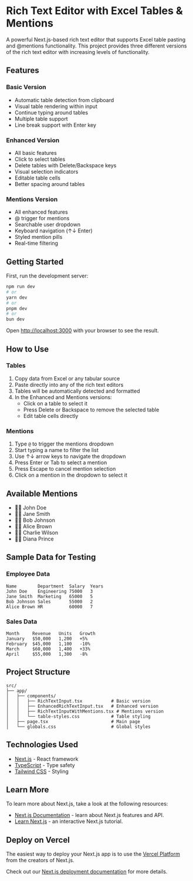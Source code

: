 # Rich Text Editor with Excel Tables & Mentions

A powerful Next.js-based rich text editor that supports Excel table pasting and @mentions functionality. This project provides three different versions of the rich text editor with increasing levels of functionality.

## Features

### Basic Version

- Automatic table detection from clipboard
- Visual table rendering within input
- Continue typing around tables
- Multiple table support
- Line break support with Enter key

### Enhanced Version

- All basic features
- Click to select tables
- Delete tables with Delete/Backspace keys
- Visual selection indicators
- Editable table cells
- Better spacing around tables

### Mentions Version

- All enhanced features
- @ trigger for mentions
- Searchable user dropdown
- Keyboard navigation (↑↓ Enter)
- Styled mention pills
- Real-time filtering

## Getting Started

First, run the development server:

```bash
npm run dev
# or
yarn dev
# or
pnpm dev
# or
bun dev
```

Open [http://localhost:3000](http://localhost:3000) with your browser to see the result.

## How to Use

### Tables

1. Copy data from Excel or any tabular source
2. Paste directly into any of the rich text editors
3. Tables will be automatically detected and formatted
4. In the Enhanced and Mentions versions:
   - Click on a table to select it
   - Press Delete or Backspace to remove the selected table
   - Edit table cells directly

### Mentions

1. Type `@` to trigger the mentions dropdown
2. Start typing a name to filter the list
3. Use ↑↓ arrow keys to navigate the dropdown
4. Press Enter or Tab to select a mention
5. Press Escape to cancel mention selection
6. Click on a mention in the dropdown to select it

## Available Mentions

- 👨‍💼 John Doe
- 👩‍💼 Jane Smith
- 👨‍🔧 Bob Johnson
- 👩‍🎨 Alice Brown
- 👨‍🏫 Charlie Wilson
- 👩‍⚕️ Diana Prince

## Sample Data for Testing

### Employee Data

```
Name        Department  Salary  Years
John Doe    Engineering 75000   3
Jane Smith  Marketing   65000   5
Bob Johnson Sales       55000   2
Alice Brown HR          60000   7
```

### Sales Data

```
Month     Revenue   Units   Growth
January   $50,000   1,200   +5%
February  $45,000   1,100   -10%
March     $60,000   1,400   +33%
April     $55,000   1,300   -8%
```

## Project Structure

```
src/
├── app/
│   ├── components/
│   │   ├── RichTextInput.tsx           # Basic version
│   │   ├── EnhancedRichTextInput.tsx   # Enhanced version
│   │   ├── RichTextInputWithMentions.tsx # Mentions version
│   │   └── table-styles.css            # Table styling
│   ├── page.tsx                        # Main page
│   └── globals.css                     # Global styles
```

## Technologies Used

- [Next.js](https://nextjs.org/) - React framework
- [TypeScript](https://www.typescriptlang.org/) - Type safety
- [Tailwind CSS](https://tailwindcss.com/) - Styling

## Learn More

To learn more about Next.js, take a look at the following resources:

- [Next.js Documentation](https://nextjs.org/docs) - learn about Next.js features and API.
- [Learn Next.js](https://nextjs.org/learn) - an interactive Next.js tutorial.

## Deploy on Vercel

The easiest way to deploy your Next.js app is to use the [Vercel Platform](https://vercel.com/new?utm_medium=default-template&filter=next.js&utm_source=create-next-app&utm_campaign=create-next-app-readme) from the creators of Next.js.

Check out our [Next.js deployment documentation](https://nextjs.org/docs/app/building-your-application/deploying) for more details.
